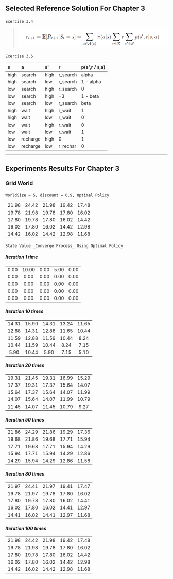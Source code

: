 ## Selected Reference Solution For Chapter 3

`Exercise 3.4`
> ![alt text](figures/exercise_3-4.png "Exercise 3.4")

`Exercise 3.5`

 |s |a |s'|r |p(s',r / s,a)|
 |:------|:------|:------|:------|:------|
 |high |search  |high |r_search | alpha    |
 |high |search  |low  |r_search | 1 - alpha|
 |low  |search  |high |r_search | 0        |
 |low  |search  |high |-3       | 1 - beta |
 |low  |search  |low  |r_search | beta     |
 |high |wait    |high |r_wait   | 1        |
 |high |wait    |low  |r_wait   | 0        |
 |low  |wait    |high |r_wait   | 0        |
 |low  |wait    |low  |r_wait   | 1        |
 |low  |recharge|high |0        | 1        |
 |low  |recharge|low  |r_rechar | 0        |

---

## Experiments Results For Chapter 3

### Grid World

`WorldSize = 5, discount = 0.9, Optimal Policy`

||||||
|:-----:|:-----:|:-----:|:-----:|:-----:|
|  21.98|  24.42|  21.98|  19.42|  17.48|
|  19.78|  21.98|  19.78|  17.80|  16.02|
|  17.80|  19.78|  17.80|  16.02|  14.42|
|  16.02|  17.80|  16.02|  14.42|  12.98|
|  14.42|  16.02|  14.42|  12.98|  11.68|

`State Value _Converge Process_ Using Optimal Policy`

#### _Iteration 1 time_
||||||
|:-----:|:-----:|:-----:|:-----:|:-----:|
|   0.00|  10.00|   0.00|   5.00|   0.00|
|   0.00|   0.00|   0.00|   0.00|   0.00|
|   0.00|   0.00|   0.00|   0.00|   0.00|
|   0.00|   0.00|   0.00|   0.00|   0.00|
|   0.00|   0.00|   0.00|   0.00|   0.00|

#### _Iteration 10 times_
||||||
|:-----:|:-----:|:-----:|:-----:|:-----:|
|  14.31|  15.90|  14.31|  13.24|  11.65|
|  12.88|  14.31|  12.88|  11.65|  10.44|
|  11.59|  12.88|  11.59|  10.44|   8.24|
|  10.44|  11.59|  10.44|   8.24|   7.15|
|   5.90|  10.44|   5.90|   7.15|   5.10|

#### _Iteration 20 times_
||||||
|:-----:|:-----:|:-----:|:-----:|:-----:|
|  19.31|  21.45|  19.31|  16.99|  15.29|
|  17.37|  19.31|  17.37|  15.64|  14.07|
|  15.64|  17.37|  15.64|  14.07|  11.99|
|  14.07|  15.64|  14.07|  11.99|  10.79|
|  11.45|  14.07|  11.45|  10.79|   9.27|

#### _Iteration 50 times_
||||||
|:-----:|:-----:|:-----:|:-----:|:-----:|
|  21.86|  24.29|  21.86|  19.29|  17.36|
|  19.68|  21.86|  19.68|  17.71|  15.94|
|  17.71|  19.68|  17.71|  15.94|  14.29|
|  15.94|  17.71|  15.94|  14.29|  12.86|
|  14.29|  15.94|  14.29|  12.86|  11.58|

#### _Iteration 80 times_
||||||
|:-----:|:-----:|:-----:|:-----:|:-----:|
|  21.97|  24.41|  21.97|  19.41|  17.47|
|  19.78|  21.97|  19.78|  17.80|  16.02|
|  17.80|  19.78|  17.80|  16.02|  14.41|
|  16.02|  17.80|  16.02|  14.41|  12.97|
|  14.41|  16.02|  14.41|  12.97|  11.68|

#### _Iteration 100 times_
||||||
|:-----:|:-----:|:-----:|:-----:|:-----:|
|  21.98|  24.42|  21.98|  19.42|  17.48|
|  19.78|  21.98|  19.78|  17.80|  16.02|
|  17.80|  19.78|  17.80|  16.02|  14.42|
|  16.02|  17.80|  16.02|  14.42|  12.98|
|  14.42|  16.02|  14.42|  12.98|  11.68|
